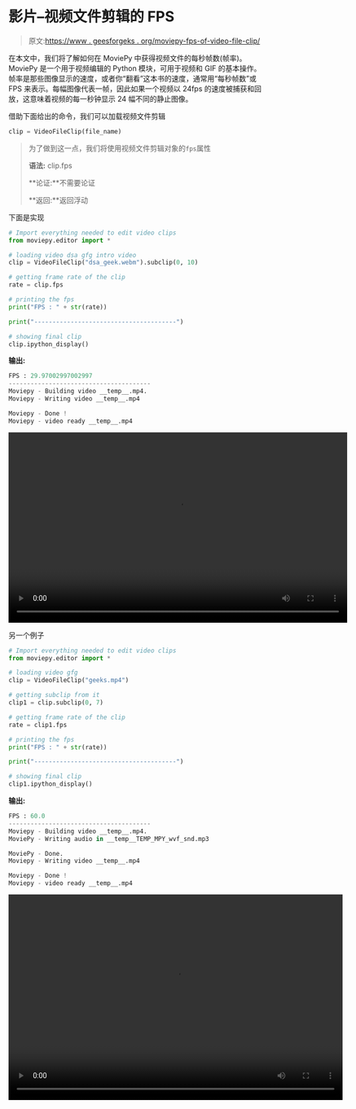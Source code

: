 # 影片–视频文件剪辑的 FPS

> 原文:[https://www . geesforgeks . org/moviepy-fps-of-video-file-clip/](https://www.geeksforgeeks.org/moviepy-fps-of-video-file-clip/)

在本文中，我们将了解如何在 MoviePy 中获得视频文件的每秒帧数(帧率)。MoviePy 是一个用于视频编辑的 Python 模块，可用于视频和 GIF 的基本操作。帧率是那些图像显示的速度，或者你“翻看”这本书的速度，通常用“每秒帧数”或 FPS 来表示。每幅图像代表一帧，因此如果一个视频以 24fps 的速度被捕获和回放，这意味着视频的每一秒钟显示 24 幅不同的静止图像。

借助下面给出的命令，我们可以加载视频文件剪辑

```py
clip = VideoFileClip(file_name)
```

> 为了做到这一点，我们将使用视频文件剪辑对象的`fps`属性
> 
> **语法:** clip.fps
> 
> **论证:**不需要论证
> 
> **返回:**返回浮动

下面是实现

```py
# Import everything needed to edit video clips
from moviepy.editor import *

# loading video dsa gfg intro video 
clip = VideoFileClip("dsa_geek.webm").subclip(0, 10)

# getting frame rate of the clip
rate = clip.fps

# printing the fps
print("FPS : " + str(rate))

print("---------------------------------------")

# showing final clip
clip.ipython_display()
```

**输出:**

```py
FPS : 29.97002997002997
---------------------------------------
Moviepy - Building video __temp__.mp4.
Moviepy - Writing video __temp__.mp4

Moviepy - Done !
Moviepy - video ready __temp__.mp4
```

<video class="wp-video-shortcode" id="video-457243-1" width="665" height="374" preload="metadata" controls=""><source type="video/mp4" src="https://media.geeksforgeeks.org/wp-content/uploads/20200722013754/119.mp4?_=1">[https://media.geeksforgeeks.org/wp-content/uploads/20200722013754/119.mp4](https://media.geeksforgeeks.org/wp-content/uploads/20200722013754/119.mp4)</video>

另一个例子

```py
# Import everything needed to edit video clips
from moviepy.editor import *

# loading video gfg
clip = VideoFileClip("geeks.mp4")

# getting subclip from it
clip1 = clip.subclip(0, 7)

# getting frame rate of the clip
rate = clip1.fps

# printing the fps
print("FPS : " + str(rate))

print("---------------------------------------")

# showing final clip
clip1.ipython_display()
```

**输出:**

```py
FPS : 60.0
---------------------------------------
Moviepy - Building video __temp__.mp4.
MoviePy - Writing audio in __temp__TEMP_MPY_wvf_snd.mp3

MoviePy - Done.
Moviepy - Writing video __temp__.mp4

Moviepy - Done !
Moviepy - video ready __temp__.mp4
```

<video class="wp-video-shortcode" id="video-457243-2" width="656" height="404" preload="metadata" controls=""><source type="video/mp4" src="https://media.geeksforgeeks.org/wp-content/uploads/20200722013838/212.mp4?_=2">[https://media.geeksforgeeks.org/wp-content/uploads/20200722013838/212.mp4](https://media.geeksforgeeks.org/wp-content/uploads/20200722013838/212.mp4)</video>